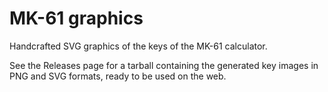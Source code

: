 # MK-61 graphics

Handcrafted SVG graphics of the keys of the MK-61 calculator.

See the Releases page for a tarball containing the generated key images in PNG
and SVG formats, ready to be used on the web.
